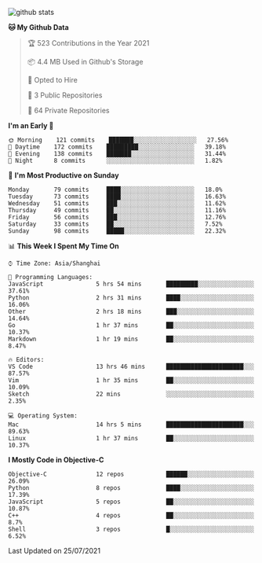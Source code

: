
![github stats](https://github-readme-stats.vercel.app/api?username=ChesterYue&show_icons=true&count_private=true)

<!-- ![wakatime](https://github-readme-stats.vercel.app/api/wakatime?username=ChesterYue&layout=compact) -->

<!-- ![wakatime](https://github-readme-stats.vercel.app/api/top-langs/?username=ChesterYue&layout=compact) -->

<!--START_SECTION:waka-->
**🐱 My Github Data** 

> 🏆 523 Contributions in the Year 2021
 > 
> 📦 4.4 MB Used in Github's Storage 
 > 
> 💼 Opted to Hire
 > 
> 📜 3 Public Repositories 
 > 
> 🔑 64 Private Repositories  
 > 
**I'm an Early 🐤** 

```text
🌞 Morning    121 commits    ███████░░░░░░░░░░░░░░░░░░   27.56% 
🌆 Daytime    172 commits    █████████░░░░░░░░░░░░░░░░   39.18% 
🌃 Evening    138 commits    ███████░░░░░░░░░░░░░░░░░░   31.44% 
🌙 Night      8 commits      ░░░░░░░░░░░░░░░░░░░░░░░░░   1.82%

```
📅 **I'm Most Productive on Sunday** 

```text
Monday       79 commits     ████░░░░░░░░░░░░░░░░░░░░░   18.0% 
Tuesday      73 commits     ████░░░░░░░░░░░░░░░░░░░░░   16.63% 
Wednesday    51 commits     ███░░░░░░░░░░░░░░░░░░░░░░   11.62% 
Thursday     49 commits     ██░░░░░░░░░░░░░░░░░░░░░░░   11.16% 
Friday       56 commits     ███░░░░░░░░░░░░░░░░░░░░░░   12.76% 
Saturday     33 commits     ██░░░░░░░░░░░░░░░░░░░░░░░   7.52% 
Sunday       98 commits     █████░░░░░░░░░░░░░░░░░░░░   22.32%

```


📊 **This Week I Spent My Time On** 

```text
⌚︎ Time Zone: Asia/Shanghai

💬 Programming Languages: 
JavaScript               5 hrs 54 mins       █████████░░░░░░░░░░░░░░░░   37.61% 
Python                   2 hrs 31 mins       ████░░░░░░░░░░░░░░░░░░░░░   16.06% 
Other                    2 hrs 18 mins       ███░░░░░░░░░░░░░░░░░░░░░░   14.64% 
Go                       1 hr 37 mins        ██░░░░░░░░░░░░░░░░░░░░░░░   10.37% 
Markdown                 1 hr 19 mins        ██░░░░░░░░░░░░░░░░░░░░░░░   8.47%

🔥 Editors: 
VS Code                  13 hrs 46 mins      ██████████████████████░░░   87.57% 
Vim                      1 hr 35 mins        ██░░░░░░░░░░░░░░░░░░░░░░░   10.09% 
Sketch                   22 mins             ░░░░░░░░░░░░░░░░░░░░░░░░░   2.35%

💻 Operating System: 
Mac                      14 hrs 5 mins       ██████████████████████░░░   89.63% 
Linux                    1 hr 37 mins        ██░░░░░░░░░░░░░░░░░░░░░░░   10.37%

```

**I Mostly Code in Objective-C** 

```text
Objective-C              12 repos            ██████░░░░░░░░░░░░░░░░░░░   26.09% 
Python                   8 repos             ████░░░░░░░░░░░░░░░░░░░░░   17.39% 
JavaScript               5 repos             ██░░░░░░░░░░░░░░░░░░░░░░░   10.87% 
C++                      4 repos             ██░░░░░░░░░░░░░░░░░░░░░░░   8.7% 
Shell                    3 repos             █░░░░░░░░░░░░░░░░░░░░░░░░   6.52%

```



 Last Updated on 25/07/2021
<!--END_SECTION:waka-->